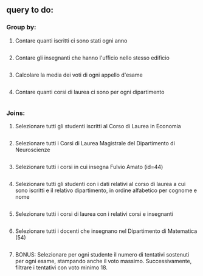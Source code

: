 ## query to do:

### Group by:
1. Contare quanti iscritti ci sono stati ogni anno
```sql

```

2. Contare gli insegnanti che hanno l'ufficio nello stesso edificio
```sql

```

3. Calcolare la media dei voti di ogni appello d'esame
```sql

```

4. Contare quanti corsi di laurea ci sono per ogni dipartimento
```sql

```

### Joins:
1. Selezionare tutti gli studenti iscritti al Corso di Laurea in Economia
```sql

```

2. Selezionare tutti i Corsi di Laurea Magistrale del Dipartimento di Neuroscienze
```sql

```

3. Selezionare tutti i corsi in cui insegna Fulvio Amato (id=44)
```sql

```

4. Selezionare tutti gli studenti con i dati relativi al corso di laurea a cui sono iscritti e il relativo dipartimento, in ordine alfabetico per cognome e nome
```sql

```

5. Selezionare tutti i corsi di laurea con i relativi corsi e insegnanti
```sql

```

6. Selezionare tutti i docenti che insegnano nel Dipartimento di Matematica (54)
```sql

```

7. BONUS: Selezionare per ogni studente il numero di tentativi sostenuti per ogni esame, stampando anche il voto massimo. Successivamente, filtrare i tentativi con voto minimo 18.
```sql

```
